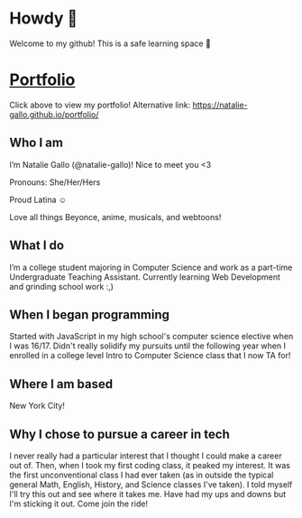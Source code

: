 # Howdy 🤠

Welcome to my github! This is a safe learning space 🫡

# [Portfolio](https://natalie-gallo.github.io/portfolio/)

Click above to view my portfolio! Alternative link: https://natalie-gallo.github.io/portfolio/

## Who I am

I’m Natalie Gallo (@natalie-gallo)! Nice to meet you <3

Pronouns: She/Her/Hers

Proud Latina ☺️

Love all things Beyonce, anime, musicals, and webtoons!

## What I do

I’m a college student majoring in Computer Science and work as a part-time Undergraduate Teaching Assistant. Currently learning Web Development and grinding school work :,)

## When I began programming

Started with JavaScript in my high school's computer science elective when I was 16/17. Didn't really solidify my pursuits until the following year
when I enrolled in a college level Intro to Computer Science class that I now TA for!

## Where I am based

New York City!

## Why I chose to pursue a career in tech

I never really had a particular interest that I thought I could make a career out of. Then, when I took my first coding class, it peaked my interest. 
It was the first unconventional class I had ever taken (as in outside the typical general Math, English, History, and Science classes I've taken). I 
told myself I'll try this out and see where it takes me. Have had my ups and downs but I'm sticking it out. Come join the ride!


<!---
natalie-gallo/natalie-gallo is a ✨ special ✨ repository because its `README.md` (this file) appears on your GitHub profile.
You can click the Preview link to take a look at your changes.
--->
